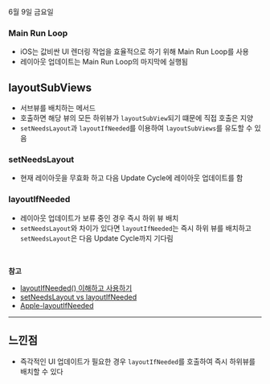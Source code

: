 6월 9일 금요일

### Main Run Loop
- iOS는 값비싼 UI 렌더링 작업을 효율적으로 하기 위해 Main Run Loop를 사용
- 레이아웃 업데이트는 Main Run Loop의 마지막에 실행됨

## layoutSubViews
- 서브뷰를 배치하는 메서드
- 호출하면 해당 뷰의 모든 하위뷰가 `layoutSubView`되기 떄문에 직접 호출은 지양
- `setNeedsLayout`과 `layoutIfNeeded`를 이용하여 `layoutSubViews`를 유도할 수 있음

### setNeedsLayout
- 현재 레이아웃을 무효화 하고 다음 Update Cycle에 레이아웃 업데이트를 함

### layoutIfNeeded
- 레이아웃 업데이트가 보류 중인 경우 즉시 하위 뷰 배치
- `setNeedsLayout`와 차이가 있다면 `layoutIfNeeded`는 즉시 하위 뷰를 배치하고 `setNeedsLayout`은 다음 Update Cycle까지 기다림

</br>

**참고**
- [layoutIfNeeded() 이해하고 사용하기 ](https://ios-development.tistory.com/986)
- [setNeedsLayout vs layoutIfNeeded](https://baked-corn.tistory.com/105)
- [Apple-layoutIfNeeded](https://developer.apple.com/documentation/uikit/uiview/1622507-layoutifneeded)

---
## 느낀점
- 즉각적인 UI 업데이트가 필요한 경우 `layoutIfNeeded`를 호출하여 즉시 하위뷰를 배치할 수 있다
